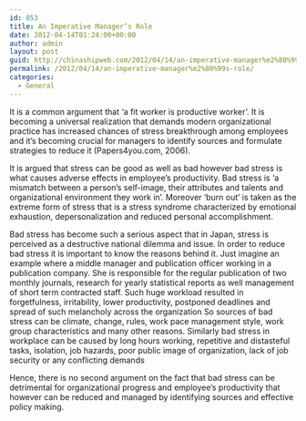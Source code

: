 ```yaml
---
id: 853
title: An Imperative Manager’s Role
date: 2012-04-14T01:24:00+00:00
author: admin
layout: post
guid: http://chinashipweb.com/2012/04/14/an-imperative-manager%e2%80%99s-role/
permalink: /2012/04/14/an-imperative-manager%e2%80%99s-role/
categories:
  - General
---
```

It is a common argument that ‘a fit worker is productive worker’. It is becoming a universal realization that demands modern organizational practice has increased chances of stress breakthrough among employees and it’s becoming crucial for managers to identify sources and formulate strategies to reduce it (Papers4you.com, 2006).

It is argued that stress can be good as well as bad however bad stress is what causes adverse effects in employee’s productivity. Bad stress is ‘a mismatch between a person’s self-image, their attributes and talents and organizational environment they work in’. Moreover ‘burn out’ is taken as the extreme form of stress that is a stress syndrome characterized by emotional exhaustion, depersonalization and reduced personal accomplishment.

Bad stress has become such a serious aspect that in Japan, stress is perceived as a destructive national dilemma and issue. In order to reduce bad stress it is important to know the reasons behind it. Just imagine an example where a middle manager and publication officer working in a publication company. She is responsible for the regular publication of two monthly journals, research for yearly statistical reports as well management of short term contracted staff. Such huge workload resulted in forgetfulness, irritability, lower productivity, postponed deadlines and spread of such melancholy across the organization So sources of bad stress can be climate, change, rules, work pace management style, work group characteristics and many other reasons. Similarly bad stress in workplace can be caused by long hours working, repetitive and distasteful tasks, isolation, job hazards, poor public image of organization, lack of job security or any conflicting demands

Hence, there is no second argument on the fact that bad stress can be detrimental for organizational progress and employee’s productivity that however can be reduced and managed by identifying sources and effective policy making.
